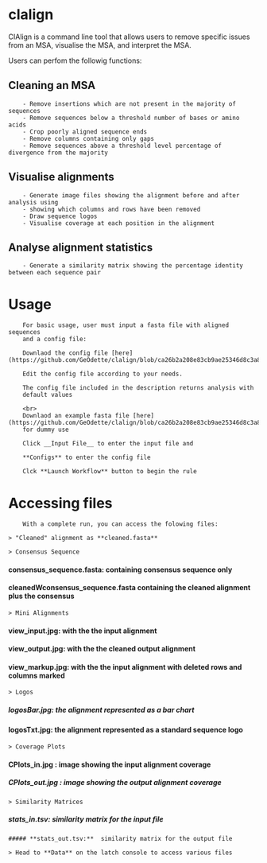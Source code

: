 # clalign
CIAlign is a command line tool
    that allows users to remove specific issues from an MSA, visualise the MSA, and interpret the MSA.
    
Users can perfom the followig functions:
## Cleaning an MSA

        - Remove insertions which are not present in the majority of sequences
        - Remove sequences below a threshold number of bases or amino acids
        - Crop poorly aligned sequence ends
        - Remove columns containing only gaps
        - Remove sequences above a threshold level percentage of divergence from the majority
## Visualise alignments

        - Generate image files showing the alignment before and after analysis using 
        - showing which columns and rows have been removed
        - Draw sequence logos
        - Visualise coverage at each position in the alignment
        
## Analyse alignment statistics 

        - Generate a similarity matrix showing the percentage identity between each sequence pair 
        
# Usage 

        For basic usage, user must input a fasta file with aligned sequences
        and a config file: 

        Downlaod the config file [here](https://github.com/GeOdette/clalign/blob/ca26b2a208e83cb9ae25346d8c3a8c46c899ae48/my_configs.ini) 

        Edit the config file according to your needs. 

        The config file included in the description returns analysis with 
        default values

        <br>
        Downlaod an example fasta file [here](https://github.com/GeOdette/clalign/blob/ca26b2a208e83cb9ae25346d8c3a8c46c899ae48/data/example4.fasta) 
        for dummy use

        Click __Input File__ to enter the input file and 

        **Configs** to enter the config file

        Clck **Launch Workflow** button to begin the rule
        
# Accessing files 

        With a complete run, you can access the folowing files:

    > "Cleaned" alignment as **cleaned.fasta** 

    > Consensus Sequence

#### **consensus_sequence.fasta:**   containing consensus sequence only
#### **cleanedWconsensus_sequence.fasta**   containing the cleaned alignment plus the consensus

    > Mini Alignments 

#### **view_input.jpg:**  with the the input alignment
#### **view_output.jpg:** with the  the cleaned output alignment
#### **view_markup.jpg:** with the the input alignment with deleted rows and columns marked

    > Logos 

##### **logosBar.jpg:** the alignment represented as a bar chart
#### **logosTxt.jpg:**  the alignment represented as a standard sequence logo 

    > Coverage Plots 

#### **CPlots_in.jpg** : image showing the input alignment coverage
##### **CPlots_out.jpg** : image showing the output alignment coverage

    > Similarity Matrices 

##### **stats_in.tsv:**   similarity matrix for the input file

    ##### **stats_out.tsv:**  similarity matrix for the output file

    > Head to **Data** on the latch console to access various files
